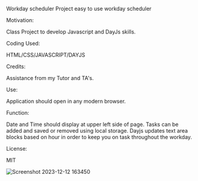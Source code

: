 Workday scheduler Project easy to use workday scheduler

Motivation:

Class Project to develop Javascript and DayJs skills.

Coding Used:

HTML/CSS/JAVASCRIPT/DAYJS

Credits:

Assistance from my Tutor and TA's.

Use:

Application should open in any modern browser.

Function:

Date and Time should display at upper left side of page. Tasks can be added and saved or removed using local storage. Dayjs updates text area blocks based on hour in order to keep you on task throughout the workday.

License:

MIT


![Screenshot 2023-12-12 163450](https://github.com/TNielson78/Workday-scheduler/assets/147010160/c549d0e6-7086-41f6-a3c0-877bdbadb2ed)
